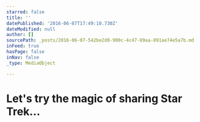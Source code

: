 ```yaml
---
starred: false
title: ''
datePublished: '2016-06-07T17:49:10.730Z'
dateModified: null
author: []
sourcePath: _posts/2016-06-07-542be2d0-900c-4c47-89aa-091ae74e5a7b.md
inFeed: true
hasPage: false
inNav: false
_type: MediaObject

---
```

# Let's try the magic of sharing Star Trek...